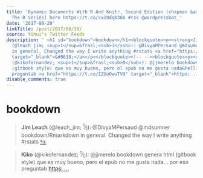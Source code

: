 ```yaml
---
title: 'Dynamic Documents With R And Knitr, Second Edition (chapman &amp; Hall/crc
  The R Series) here https://t.co/cxZOdqK30X #css @wordpressbot_'
date: '2017-08-20'
linkTitle: /post/2017/08/20/
source: Yihui's Twitter Feeds
description: ' <h1 id="bookdown">bookdown</h1><blockquote><p><strong>Jim Leach</strong>
  (@leach_jim; <sup>1</sup>&frasl;<sub>1</sub>): @DivyaMPersaud @mdsumner bookdown/Rmarkdown
  in general. Changed the way I write anything #rstats <a href="https://twitter.com/xieyihui/status/899304520722808832"
  target="_blank">&#8618;</a></p></blockquote><!-- --><blockquote><p><strong>Kiko</strong>
  (@kikofernandez; <sup>1</sup>&frasl;<sub>0</sub>): @jjmerelo bookdown genera html
  (gitbook style) que es muy bueno, pero el epub no me gusta nada&hellip; por eso
  preguntab <a href="https://t.co/IZGoOwuTV9" target="_blank">https: ...'
disable_comments: true
---
```

 <h1 id="bookdown">bookdown</h1><blockquote><p><strong>Jim Leach</strong> (@leach_jim; <sup>1</sup>&frasl;<sub>1</sub>): @DivyaMPersaud @mdsumner bookdown/Rmarkdown in general. Changed the way I write anything #rstats <a href="https://twitter.com/xieyihui/status/899304520722808832" target="_blank">&#8618;</a></p></blockquote><!-- --><blockquote><p><strong>Kiko</strong> (@kikofernandez; <sup>1</sup>&frasl;<sub>0</sub>): @jjmerelo bookdown genera html (gitbook style) que es muy bueno, pero el epub no me gusta nada&hellip; por eso preguntab <a href="https://t.co/IZGoOwuTV9" target="_blank">https: ...